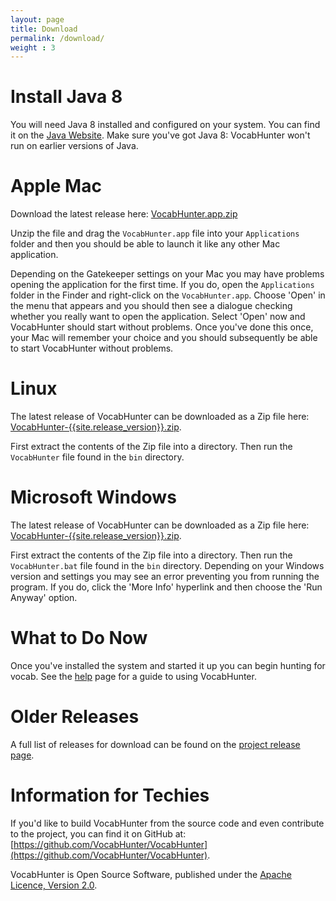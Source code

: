 ```yaml
---
layout: page
title: Download
permalink: /download/
weight : 3
---
```

# Install Java 8

You will need Java 8 installed and configured on your system.  You can find it on the [Java Website](https://java.com/download/).  Make sure you've got Java 8: VocabHunter won't run on earlier versions of Java.

# Apple Mac

Download the latest release here: [VocabHunter.app.zip](https://github.com/VocabHunter/VocabHunter/releases/download/{{site.release_version}}/VocabHunter.app.zip)

Unzip the file and drag the ``VocabHunter.app`` file into your ``Applications`` folder and then you should be able to launch it like any other Mac application.

Depending on the Gatekeeper settings on your Mac you may have problems opening the application for the first time.  If you do, open the ``Applications`` folder in the Finder and right-click on the ``VocabHunter.app``.  Choose 'Open' in the menu that appears and you should then see a dialogue checking whether you really want to open the application.  Select 'Open' now and VocabHunter should start without problems.  Once you've done this once, your Mac will remember your choice and you should subsequently be able to start VocabHunter without problems.

# Linux

The latest release of VocabHunter can be downloaded as a Zip file here: [VocabHunter-{{site.release_version}}.zip](https://github.com/VocabHunter/VocabHunter/releases/download/{{site.release_version}}/VocabHunter-{{site.release_version}}.zip).

First extract the contents of the Zip file into a directory.  Then run the ``VocabHunter`` file found in the ``bin`` directory.

# Microsoft Windows

The latest release of VocabHunter can be downloaded as a Zip file here: [VocabHunter-{{site.release_version}}.zip](https://github.com/VocabHunter/VocabHunter/releases/download/{{site.release_version}}/VocabHunter-{{site.release_version}}.zip).

First extract the contents of the Zip file into a directory.  Then run the ``VocabHunter.bat`` file found in the ``bin`` directory.  Depending on your Windows version and settings you may see an error preventing you from running the program.  If you do, click the 'More Info' hyperlink and then choose the 'Run Anyway' option.

# What to Do Now

Once you've installed the system and started it up you can begin hunting for vocab.  See the [help](/help) page for a guide to using VocabHunter.

# Older Releases

A full list of releases for download can be found on the [project release page](https://github.com/VocabHunter/VocabHunter/releases).

# Information for Techies

If you'd like to build VocabHunter from the source code and even contribute to the project, you can find it on GitHub at: [https://github.com/VocabHunter/VocabHunter](https://github.com/VocabHunter/VocabHunter).

VocabHunter is Open Source Software, published under the [Apache Licence, Version 2.0](http://www.apache.org/licenses/LICENSE-2.0).